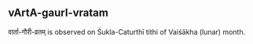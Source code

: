 ## vArtA-gaurI-vratam

वार्ता-गौरी-व्रतम् is observed on Śukla-Caturthī tithi of Vaiśākha (lunar) month.



